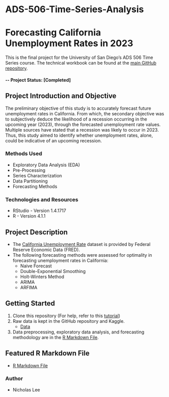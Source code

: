 # ADS-506-Time-Series-Analysis
# Forecasting California Unemployment Rates in 2023
This is the final project for the University of San Diego’s ADS 506 Time Series course. The technical workbook can be found at the [main GitHub repository](https://github.com/nlee98/ADS-506-Time-Series-Analysis).

#### -- Project Status: [Completed]

## Project Introduction and Objective
The preliminary objective of this study is to accurately forecast future unemployment rates in California. From which, the secondary objective was to subjectively deduce the likelihood of a recession occurring in the upcoming year (2023), through the forecasted unemployment rate values. Multiple sources have stated that a recession was likely to occur in 2023. Thus, this study aimed to identify whether unemployment rates, alone, could be indicative of an upcoming recession.

### Methods Used
* Exploratory Data Analysis (EDA)
* Pre-Processing
* Series Characterization
* Data Partitioning
* Forecasting Methods

### Technologies and Resources
* RStudio - Version 1.4.1717
* R - Version 4.1.1

## Project Description
* The [California Unemployment Rate](https://fred.stlouisfed.org/series/CAUR) dataset is provided by Federal Reserve Economic Data (FRED).
*	The following forecasting methods were assessed for optimality in forecasting unemployment rates in California:
    * Naive Forecast
    * Double-Exponential Smoothing
    * Holt-Winters Method
    * ARIMA
    * ARFIMA

## Getting Started
1. Clone this repository (For help, refer to this [tutorial](https://docs.github.com/en/repositories/creating-and-managing-repositories/cloning-a-repository))
2. Raw data is kept in the GitHub repository and Kaggle.
    * [Data](https://github.com/nlee98/ADS-506-Time-Series-Analysis1/blob/main/CAUR.csv)
3. Data preprocessing, exploratory data analysis, and forecasting methodology are in the [R Markdown File](https://github.com/nlee98/ADS-506-Time-Series-Analysis1/blob/main/ADS-506%20Final%20Project.Rmd).

## Featured R Markdown File
* [R Markdown File](https://github.com/nlee98/ADS-506-Time-Series-Analysis1/blob/main/ADS-506%20Final%20Project.Rmd)

### Author
* Nicholas Lee

